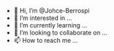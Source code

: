 - 👋 Hi, I’m @Johce-Berrospi
- 👀 I’m interested in ...
- 🌱 I’m currently learning ...
- 💞️ I’m looking to collaborate on ...
- 📫 How to reach me ...

<!---
Johce-Berrospi/Johce-Berrospi is a ✨ special ✨ repository because its `README.md` (this file) appears on your GitHub profile.
You can click the Preview link to take a look at your changes.
--->
